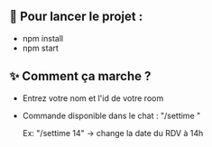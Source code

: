 ## 🚀 Pour lancer le projet :

- npm install
- npm start

## ✨ Comment ça marche ?

- Entrez votre nom et l'id de votre room

- Commande disponible dans le chat : "/settime <heure>"
  
  Ex: "/settime 14" -> change la date du RDV à 14h
